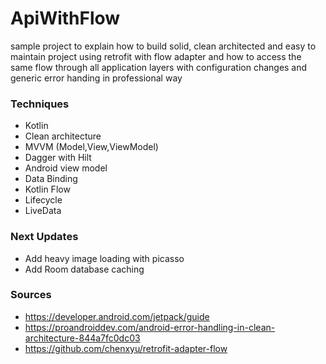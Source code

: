 # ApiWithFlow

sample project to explain how to build solid, clean architected and easy to maintain project using retrofit with flow adapter
and how to access the same flow through all application layers with configuration changes and generic error handing in professional way  

### Techniques
* Kotlin
* Clean architecture
* MVVM (Model,View,ViewModel)
* Dagger with Hilt
* Android view model
* Data Binding
* Kotlin Flow
* Lifecycle
* LiveData

### Next Updates

* Add heavy image loading with picasso 
* Add Room database caching 

### Sources

* https://developer.android.com/jetpack/guide
* https://proandroiddev.com/android-error-handling-in-clean-architecture-844a7fc0dc03
* https://github.com/chenxyu/retrofit-adapter-flow
